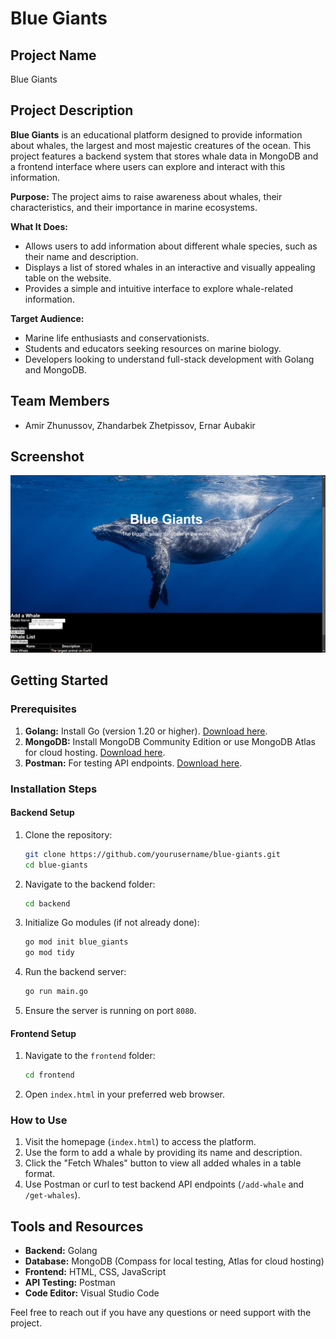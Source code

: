# Blue Giants

## Project Name
Blue Giants

## Project Description
**Blue Giants** is an educational platform designed to provide information about whales, the largest and most majestic creatures of the ocean. This project features a backend system that stores whale data in MongoDB and a frontend interface where users can explore and interact with this information.

**Purpose:**
The project aims to raise awareness about whales, their characteristics, and their importance in marine ecosystems.

**What It Does:**
- Allows users to add information about different whale species, such as their name and description.
- Displays a list of stored whales in an interactive and visually appealing table on the website.
- Provides a simple and intuitive interface to explore whale-related information.

**Target Audience:**
- Marine life enthusiasts and conservationists.
- Students and educators seeking resources on marine biology.
- Developers looking to understand full-stack development with Golang and MongoDB.

## Team Members
- Amir Zhunussov, Zhandarbek Zhetpissov, Ernar Aubakir

## Screenshot
![Blue Giants Preview](blue%20giants%20preview.png)



## Getting Started

### Prerequisites
1. **Golang:** Install Go (version 1.20 or higher). [Download here](https://go.dev/dl/).
2. **MongoDB:** Install MongoDB Community Edition or use MongoDB Atlas for cloud hosting. [Download here](https://www.mongodb.com/try/download/community).
3. **Postman:** For testing API endpoints. [Download here](https://www.postman.com/).

### Installation Steps

#### Backend Setup
1. Clone the repository:
   ```bash
   git clone https://github.com/yourusername/blue-giants.git
   cd blue-giants
   ```
2. Navigate to the backend folder:
   ```bash
   cd backend
   ```
3. Initialize Go modules (if not already done):
   ```bash
   go mod init blue_giants
   go mod tidy
   ```
4. Run the backend server:
   ```bash
   go run main.go
   ```
5. Ensure the server is running on port `8080`.

#### Frontend Setup
1. Navigate to the `frontend` folder:
   ```bash
   cd frontend
   ```
2. Open `index.html` in your preferred web browser.

### How to Use
1. Visit the homepage (`index.html`) to access the platform.
2. Use the form to add a whale by providing its name and description.
3. Click the "Fetch Whales" button to view all added whales in a table format.
4. Use Postman or curl to test backend API endpoints (`/add-whale` and `/get-whales`).

## Tools and Resources
- **Backend:** Golang
- **Database:** MongoDB (Compass for local testing, Atlas for cloud hosting)
- **Frontend:** HTML, CSS, JavaScript
- **API Testing:** Postman
- **Code Editor:** Visual Studio Code


Feel free to reach out if you have any questions or need support with the project.

